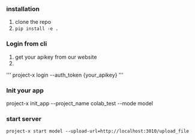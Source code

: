 ### installation
1. clone the repo
2. `pip install -e .`

### Login from cli
1. get your apikey from our website
2.
'''
project-x login --auth_token {your_apikey}
'''

### Init your app
project-x init_app --project_name colab_test --mode model

### start server
`project-x start model --upload-url=http://localhost:3010/upload_file`
